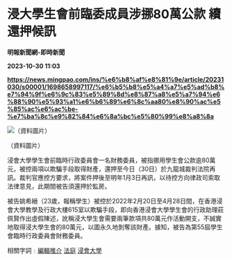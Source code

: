 # 浸大學生會前臨委成員涉挪80萬公款 續還押候訊
**明報新聞網-即時新聞**

**2023-10-30 11:03**

**https://news.mingpao.com/ins/%e6%b8%af%e8%81%9e/article/20231030/s00001/1698658997117/%e6%b5%b8%e5%a4%a7%e5%ad%b8%e7%94%9f%e6%9c%83%e5%89%8d%e8%87%a8%e5%a7%94%e6%88%90%e5%93%a1%e6%b6%89%e6%8c%aa80%e8%90%ac%e5%85%ac%e6%ac%be-%e7%ba%8c%e9%82%84%e6%8a%bc%e5%80%99%e8%a8%8a**

![（資料圖片）](https://fs.mingpao.com/ins/20231030/s00001/ffa4dbe903a0fbe1a61e4d0a7861fff0.jpg)

（資料圖片）

浸會大學學生會前臨時行政委員會一名財務委員，被指挪用學生會公款逾80萬元，被控兩項以欺騙手段取得財產，還押至今日（30日）於九龍城裁判法院再訊。裁判官應控方要求，將案件押後至明年1月3日再訊，以待控方向律政司索取法律意見，此期間被告須還押於監房。

被告姚希縉（23歲，報稱學生）被控於2022年2月20日至4月28日間，在香港浸會大學教學及行政大樓615室以欺騙手段，即向香港浸會大學學生會的行政助理莊佩賢作出虛假陳述，訛稱浸大學生會需要兩筆款項共80萬元作活動開支，不誠實地取得浸大學生會的80萬元，以圖永久地剝奪該財產。據知，被告為第55屆學生會臨時行政委員會財務委員。

相關字詞﹕[編輯推介](https://news.mingpao.com/ins/%e6%b8%af%e8%81%9e/article/20231030/s00001/php/search2.php?pnssection=all&inssection=all&searchtype=A&keywords=%E7%B7%A8%E8%BC%AF%E6%8E%A8%E4%BB%8B) [法庭](https://news.mingpao.com/ins/%e6%b8%af%e8%81%9e/article/20231030/s00001/php/search2.php?pnssection=all&inssection=all&searchtype=A&keywords=%E6%B3%95%E5%BA%AD) [浸會大學](https://news.mingpao.com/ins/%e6%b8%af%e8%81%9e/article/20231030/s00001/php/search2.php?pnssection=all&inssection=all&searchtype=A&keywords=%E6%B5%B8%E6%9C%83%E5%A4%A7%E5%AD%B8)